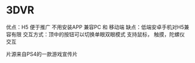 # 3DVR
优点：H5 便于推广 不用安装APP  兼容PC 和 移动端
缺点：低端安卓手机对H5兼容有限
交互方式：顶中的按钮可以切换单眼双眼模式  支持鼠标， 触摸，陀螺仪 交互

片源来自PS4的一款游戏宣传片
